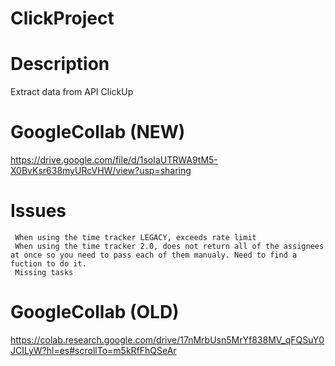 # ClickProject

# Description

Extract data from API ClickUp

# GoogleCollab (NEW)

https://drive.google.com/file/d/1soIaUTRWA9tM5-X0BvKsr638myURcVHW/view?usp=sharing

# Issues

     When using the time tracker LEGACY, exceeds rate limit
     When using the time tracker 2.0, does not return all of the assignees at once so you need to pass each of them manualy. Need to find a fuction to do it.
     Missing tasks

# GoogleCollab (OLD)

https://colab.research.google.com/drive/17nMrbUsn5MrYf838MV_qFQSuY0JCILyW?hl=es#scrollTo=m5kRfFhQSeAr



